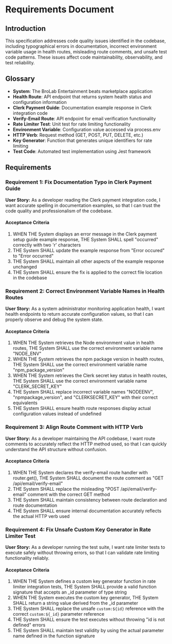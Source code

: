 # Requirements Document

## Introduction

This specification addresses code quality issues identified in the codebase, including typographical errors in documentation, incorrect environment variable usage in health routes, misleading route comments, and unsafe test code patterns. These issues affect code maintainability, observability, and test reliability.

## Glossary

- **System**: The BroLab Entertainment beats marketplace application
- **Health Route**: API endpoint that returns system health status and configuration information
- **Clerk Payment Guide**: Documentation example response in Clerk integration code
- **Verify-Email Route**: API endpoint for email verification functionality
- **Rate Limiter Test**: Unit test for rate limiting functionality
- **Environment Variable**: Configuration value accessed via process.env
- **HTTP Verb**: Request method (GET, POST, PUT, DELETE, etc.)
- **Key Generator**: Function that generates unique identifiers for rate limiting
- **Test Code**: Automated test implementation using Jest framework

## Requirements

### Requirement 1: Fix Documentation Typo in Clerk Payment Guide

**User Story:** As a developer reading the Clerk payment integration code, I want accurate spelling in documentation examples, so that I can trust the code quality and professionalism of the codebase.

#### Acceptance Criteria

1. WHEN THE System displays an error message in the Clerk payment setup guide example response, THE System SHALL spell "occurred" correctly with two 'r' characters
2. THE System SHALL update the example response from "Error occured" to "Error occurred"
3. THE System SHALL maintain all other aspects of the example response unchanged
4. THE System SHALL ensure the fix is applied to the correct file location in the codebase

### Requirement 2: Correct Environment Variable Names in Health Routes

**User Story:** As a system administrator monitoring application health, I want health endpoints to return accurate configuration values, so that I can properly observe and debug the system state.

#### Acceptance Criteria

1. WHEN THE System retrieves the Node environment value in health routes, THE System SHALL use the correct environment variable name "NODE_ENV"
2. WHEN THE System retrieves the npm package version in health routes, THE System SHALL use the correct environment variable name "npm_package_version"
3. WHEN THE System retrieves the Clerk secret key status in health routes, THE System SHALL use the correct environment variable name "CLERK_SECRET_KEY"
4. THE System SHALL replace incorrect variable names "NODEENV", "npmpackage_version", and "CLERKSECRET_KEY" with their correct equivalents
5. THE System SHALL ensure health route responses display actual configuration values instead of undefined

### Requirement 3: Align Route Comment with HTTP Verb

**User Story:** As a developer maintaining the API codebase, I want route comments to accurately reflect the HTTP method used, so that I can quickly understand the API structure without confusion.

#### Acceptance Criteria

1. WHEN THE System declares the verify-email route handler with router.get(), THE System SHALL document the route comment as "GET /api/email/verify-email"
2. THE System SHALL replace the misleading "POST /api/email/verify-email" comment with the correct GET method
3. THE System SHALL maintain consistency between route declaration and route documentation
4. THE System SHALL ensure internal documentation accurately reflects the actual HTTP verb used

### Requirement 4: Fix Unsafe Custom Key Generator in Rate Limiter Test

**User Story:** As a developer running the test suite, I want rate limiter tests to execute safely without throwing errors, so that I can validate rate limiting functionality reliably.

#### Acceptance Criteria

1. WHEN THE System defines a custom key generator function in rate limiter integration tests, THE System SHALL provide a valid function signature that accepts an \_id parameter of type string
2. WHEN THE System executes the custom key generator, THE System SHALL return a string value derived from the \_id parameter
3. THE System SHALL replace the unsafe `custom:${id}` reference with the correct `custom:${_id}` parameter reference
4. THE System SHALL ensure the test executes without throwing "id is not defined" errors
5. THE System SHALL maintain test validity by using the actual parameter name defined in the function signature
